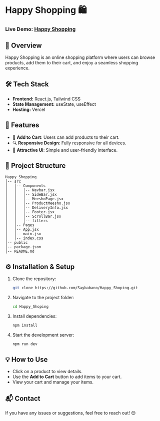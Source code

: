 #  Happy Shopping 🛍️

###  Live Demo: [Happy Shopping](https://happy-shoping.vercel.app)

##  📌 Overview
Happy Shopping is an online shopping platform where users can browse products, add them to their cart, and enjoy a seamless shopping experience.

##  🛠️ Tech Stack
- **Frontend:** React.js, Tailwind CSS
- **State Management:** useState, useEffect
- **Hosting:** Vercel

##  🚀 Features
- 🛒 **Add to Cart**: Users can add products to their cart.
- 🔍 **Responsive Design**: Fully responsive for all devices.
- 🌟 **Attractive UI**: Simple and user-friendly interface.

##  📂 Project Structure
```
Happy_Shopping
│-- src
│   │-- Components
│   │   │-- Navbar.jsx
│   │   │-- SideBar.jsx
│   │   │-- MeeshoPage.jsx
│   │   │-- ProductMeesho.jsx
│   │   │-- DeliveryInfo.jsx
│   │   │-- Footer.jsx
│   │   │-- ScrollBar.jsx
│   │   │-- filters
│   │-- Pages
│   │-- App.jsx
│   │-- main.jsx
│   │-- index.css
│-- public
│-- package.json
│-- README.md
```

##  ⚙️ Installation & Setup
1. Clone the repository:
   ```sh
   git clone https://github.com/Saybabano/Happy_Shoping.git
   ```
2. Navigate to the project folder:
   ```sh
   cd Happy_Shoping
   ```
3. Install dependencies:
   ```sh
   npm install
   ```
4. Start the development server:
   ```sh
   npm run dev
   ```

##  💡 How to Use
- Click on a product to view details.
- Use the **Add to Cart** button to add items to your cart.
- View your cart and manage your items.

##  📬 Contact
If you have any issues or suggestions, feel free to reach out! 😊


